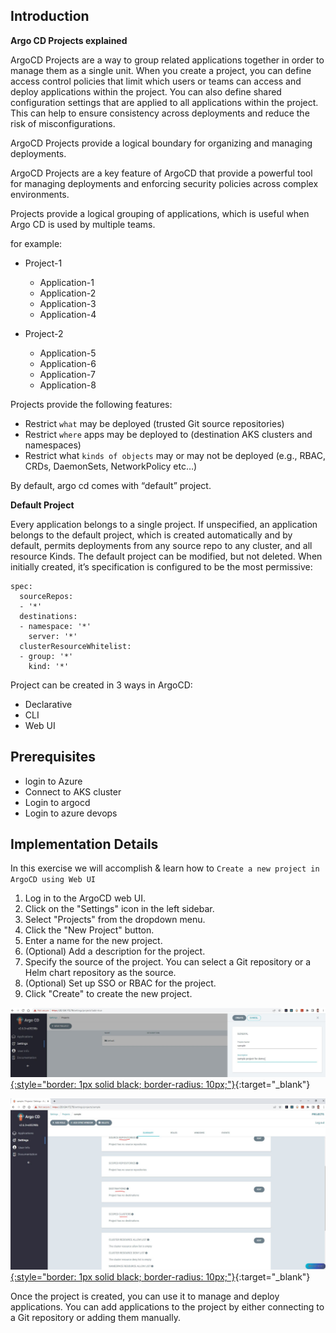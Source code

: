 ## Introduction

**Argo CD Projects explained**

ArgoCD Projects are a way to group related applications together in order to manage them as a single unit. When you create a project, you can define access control policies that limit which users or teams can access and deploy applications within the project. You can also define shared configuration settings that are applied to all applications within the project. This can help to ensure consistency across deployments and reduce the risk of misconfigurations.

ArgoCD Projects provide a logical boundary for organizing and managing deployments. 

ArgoCD Projects are a key feature of ArgoCD that provide a powerful tool for managing deployments and enforcing security policies across complex environments.


Projects provide a logical grouping of applications, which is useful when Argo CD is used by multiple teams.

for example: 

- Project-1
    - Application-1
    - Application-2
    - Application-3
    - Application-4

- Project-2
    - Application-5
    - Application-6
    - Application-7
    - Application-8

Projects provide the following features:

- Restrict `what` may be deployed (trusted Git source repositories)
- Restrict `where` apps may be deployed to (destination AKS clusters and namespaces)
- Restrict what `kinds of objects` may or may not be deployed (e.g., RBAC, CRDs, DaemonSets, NetworkPolicy etc…)


By default, argo cd comes with “default” project.

**Default Project**

Every application belongs to a single project. If unspecified, an application belongs to the default project, which is created automatically and by default, permits deployments from any source repo to any cluster, and all resource Kinds. The default project can be modified, but not deleted. When initially created, it’s specification is configured to be the most permissive:


```
spec:
  sourceRepos:
  - '*'
  destinations:
  - namespace: '*'
    server: '*'
  clusterResourceWhitelist:
  - group: '*'
    kind: '*'
```


Project can be created in 3 ways in ArgoCD:

- Declarative
- CLI
- Web UI
  

## Prerequisites

- login to Azure
- Connect to AKS cluster
- Login to argocd
- Login to azure devops


## Implementation Details

In this exercise we will accomplish & learn how to `Create a new project in ArgoCD using Web UI`

1. Log in to the ArgoCD web UI.
2. Click on the "Settings" icon in the left sidebar.
3. Select "Projects" from the dropdown menu.
4. Click the "New Project" button.
5. Enter a name for the new project.
6. (Optional) Add a description for the project.
7. Specify the source of the project. You can select a Git repository or a Helm chart repository as the source.
8. (Optional) Set up SSO or RBAC for the project.
9. Click "Create" to create the new project.

[![Alt text](images/image-10.jpg){:style="border: 1px solid black; border-radius: 10px;"}](images/image-10.jpg){:target="_blank"}

[![Alt text](images/image-11.jpg){:style="border: 1px solid black; border-radius: 10px;"}](images/image-11.jpg){:target="_blank"}

Once the project is created, you can use it to manage and deploy applications. You can add applications to the project by either connecting to a Git repository or adding them manually.
